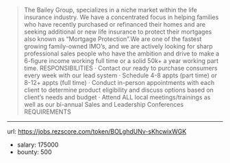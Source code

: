 >
>The Bailey Group, specializes in a niche market within the life insurance industry. We have a concentrated focus in helping families who have recently purchased or refinanced their homes and are seeking additional or new life insurance to protect their mortgages also known as “Mortgage Protection”.We are one of the fastest growing family-owned IMO’s, and we are actively looking for sharp professional sales people who have the ambition and drive to make a 6-figure income working full time or a solid 50k+ a year working part time.
>RESPONSIBILITIES
>· Contact our ready to purchase consumers every week with our lead system
>· Schedule 4-8 appts (part time) or 8-12+ appts (full time)
>· Conduct in-person appointments with each client to determine product eligibility and discuss options based on client’s needs and budget
>· Attend ALL local meetings/trainings as well as our bi-annual Sales and Leadership Conferences
>REQUIREMENTS
------
url: https://jobs.rezscore.com/token/BOLghdUNv-sKhcwixWGK
- salary: 175000
- bounty: 500
